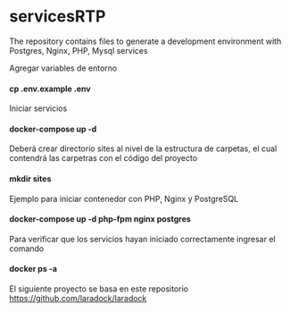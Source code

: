 # servicesRTP
The repository contains files to generate a development environment with Postgres, Nginx, PHP, Mysql services

Agregar variables de entorno
<h4>cp .env.example .env </h4>

Iniciar servicios
  <h4>docker-compose up -d <nombres del servicio> </h4>
  
Deberá crear directorio sites al nivel de la estructura de carpetas, el cual contendrá las carpetras con el código del proyecto
  <h4>mkdir sites</h4>

Ejemplo para iniciar contenedor con PHP, Nginx y PostgreSQL
  <h4>docker-compose up -d php-fpm nginx postgres</h4>
  
Para verificar que los servicios hayan iniciado correctamente ingresar el comando
  <h4>docker ps -a</h4>

El siguiente proyecto se basa en este repositorio
  https://github.com/laradock/laradock